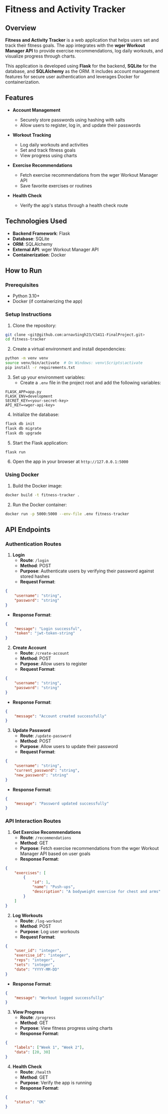 # Fitness and Activity Tracker 

## Overview

**Fitness and Activity Tracker** is a web application that helps users set and track their fitness goals. The app integrates with the **wger Workout Manager API** to provide exercise recommendations, log daily workouts, and visualize progress through charts.

This application is developed using **Flask** for the backend, **SQLite** for the database, and **SQLAlchemy** as the ORM. It includes account management features for secure user authentication and leverages Docker for containerization.

## Features

* **Account Management**
  * Securely store passwords using hashing with salts
  * Allow users to register, log in, and update their passwords

* **Workout Tracking**
  * Log daily workouts and activities
  * Set and track fitness goals
  * View progress using charts

* **Exercise Recommendations**
  * Fetch exercise recommendations from the wger Workout Manager API
  * Save favorite exercises or routines

* **Health Check**
  * Verify the app's status through a health check route

## Technologies Used

* **Backend Framework**: Flask
* **Database**: SQLite
* **ORM**: SQLAlchemy
* **External API**: wger Workout Manager API
* **Containerization**: Docker

## How to Run

### Prerequisites

* Python 3.10+
* Docker (if containerizing the app)

### Setup Instructions

1. Clone the repository:
```bash
git clone <git@github.com:arnavSingh23/CS411-FinalProject.git>
cd fitness-tracker
```

2. Create a virtual environment and install dependencies:
```bash
python -m venv venv
source venv/bin/activate  # On Windows: venv\Scripts\activate
pip install -r requirements.txt
```

3. Set up your environment variables:
   * Create a `.env` file in the project root and add the following variables:
```env
FLASK_APP=app.py
FLASK_ENV=development
SECRET_KEY=<your-secret-key>
API_KEY=<wger-api-key>
```

4. Initialize the database:
```bash
flask db init
flask db migrate
flask db upgrade
```

5. Start the Flask application:
```bash
flask run
```

6. Open the app in your browser at `http://127.0.0.1:5000`

### Using Docker

1. Build the Docker image:
```bash
docker build -t fitness-tracker .
```

2. Run the Docker container:
```bash
docker run -p 5000:5000 --env-file .env fitness-tracker
```

## API Endpoints

### Authentication Routes

1. **Login**
   * **Route**: `/login`
   * **Method**: POST
   * **Purpose**: Authenticate users by verifying their password against stored hashes
   * **Request Format**:
```json
{
    "username": "string",
    "password": "string"
}
```
   * **Response Format**:
```json
{
    "message": "Login successful",
    "token": "jwt-token-string"
}
```

2. **Create Account**
   * **Route**: `/create-account`
   * **Method**: POST
   * **Purpose**: Allow users to register
   * **Request Format**:
```json
{
    "username": "string",
    "password": "string"
}
```
   * **Response Format**:
```json
{
    "message": "Account created successfully"
}
```

3. **Update Password**
   * **Route**: `/update-password`
   * **Method**: POST
   * **Purpose**: Allow users to update their password
   * **Request Format**:
```json
{
    "username": "string",
    "current_password": "string",
    "new_password": "string"
}
```
   * **Response Format**:
```json
{
    "message": "Password updated successfully"
}
```

### API Interaction Routes

1. **Get Exercise Recommendations**
   * **Route**: `/recommendations`
   * **Method**: GET
   * **Purpose**: Fetch exercise recommendations from the wger Workout Manager API based on user goals
   * **Response Format**:
```json
{
    "exercises": [
        {
            "id": 1,
            "name": "Push-ups",
            "description": "A bodyweight exercise for chest and arms"
        }
    ]
}
```

2. **Log Workouts**
   * **Route**: `/log-workout`
   * **Method**: POST
   * **Purpose**: Log user workouts
   * **Request Format**:
```json
{
    "user_id": "integer",
    "exercise_id": "integer",
    "reps": "integer",
    "sets": "integer",
    "date": "YYYY-MM-DD"
}
```
   * **Response Format**:
```json
{
    "message": "Workout logged successfully"
}
```

3. **View Progress**
   * **Route**: `/progress`
   * **Method**: GET
   * **Purpose**: View fitness progress using charts
   * **Response Format**:
```json
{
    "labels": ["Week 1", "Week 2"],
    "data": [20, 30]
}
```

4. **Health Check**
   * **Route**: `/health`
   * **Method**: GET
   * **Purpose**: Verify the app is running
   * **Response Format**:
```json
{
    "status": "OK"
}
```
